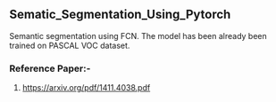 ## Sematic_Segmentation_Using_Pytorch
Semantic segmentation using FCN. The model has been already been trained on PASCAL VOC dataset.
### Reference Paper:-  
1. https://arxiv.org/pdf/1411.4038.pdf  

